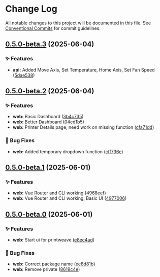 # Change Log

All notable changes to this project will be documented in this file.
See [Conventional Commits](https://conventionalcommits.org) for commit guidelines.

## [0.5.0-beta.3](https://github.com/PrintWeave/PrintWeave/compare/v0.5.0-beta.2...v0.5.0-beta.3) (2025-06-04)

### ✨ Features

* **api:** Added Move Axis, Set Temperature, Home Axis, Set Fan Speed ([5dae538](https://github.com/PrintWeave/PrintWeave/commit/5dae538b1f8b9e708bfbad9c66167f907bbd948a))

## [0.5.0-beta.2](https://github.com/PrintWeave/PrintWeave/compare/v0.5.0-beta.1...v0.5.0-beta.2) (2025-06-04)

### ✨ Features

* **web:** Basic Dashboard ([3b4c735](https://github.com/PrintWeave/PrintWeave/commit/3b4c735349d65b1d829a3be8261ec8bac1fe62d3))
* **web:** Better Dashboard ([04cd1b5](https://github.com/PrintWeave/PrintWeave/commit/04cd1b5e2786ce3708d2810a5fa58714c0bd3898))
* **web:** Printer Details page, need work on missing function ([cfa71dd](https://github.com/PrintWeave/PrintWeave/commit/cfa71dd431c7a3ee5a4c0f51b4f626f1d43c0e3e))

### 🐛 Bug Fixes

* **web:** Added temporary dropdown function ([cff736e](https://github.com/PrintWeave/PrintWeave/commit/cff736e5a4d628ddae42eda9e87120da913189a7))

## [0.5.0-beta.1](https://github.com/PrintWeave/PrintWeave/compare/v0.5.0-beta.0...v0.5.0-beta.1) (2025-06-01)

### ✨ Features

* **web:** Vue Router and CLI working ([4968eef](https://github.com/PrintWeave/PrintWeave/commit/4968eef3714e50d00657ee4ce7ba6ef4d9720bcf))
* **web:** Vue Router and CLI working, Basic UI ([4977006](https://github.com/PrintWeave/PrintWeave/commit/4977006d33d53baacf7b96702b271ab0ee86b260))

## [0.5.0-beta.0](https://github.com/PrintWeave/PrintWeave/compare/v0.4.0...v0.5.0-beta.0) (2025-06-01)

### ✨ Features

* **web:** Start ui for printweave ([e8ec4ad](https://github.com/PrintWeave/PrintWeave/commit/e8ec4ad4bc38d1f948dfc4c89c08b4f49326561f))

### 🐛 Bug Fixes

* **web:** Correct package name ([ee8d81b](https://github.com/PrintWeave/PrintWeave/commit/ee8d81b5e8e92b517896916d19ea25e94abbfd6e))
* **web:** Remove private ([8619c4e](https://github.com/PrintWeave/PrintWeave/commit/8619c4e325065cbcd0d840d8fb481f5de029d572))
